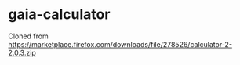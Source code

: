 # gaia-calculator
Cloned from https://marketplace.firefox.com/downloads/file/278526/calculator-2-2.0.3.zip
